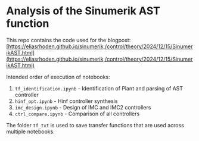 # Analysis of the Sinumerik AST function

This repo contains the code used for the blogpost: [https://eliasrhoden.github.io/sinumerik,/control/theory/2024/12/15/SinumerikAST.html](https://eliasrhoden.github.io/sinumerik,/control/theory/2024/12/15/SinumerikAST.html)


Intended order of execution of notebooks:
1. `tf_identification.ipynb` - Identification of Plant and parsing of AST controller
2. `hinf_opt.ipynb` - Hinf controller synthesis
3. `imc_design.ipynb` - Design of IMC and IMC2 controllers
4. `ctrl_compare.ipynb` - Comparison of all controllers


The folder `tf_txt` is used to save transfer functions that are used across multiple notebooks.

